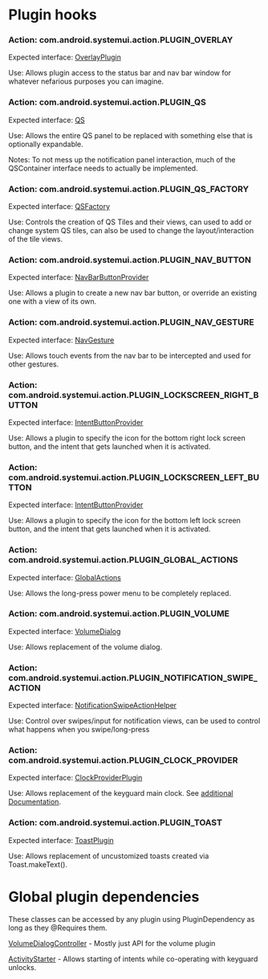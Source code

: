 # Plugin hooks
### Action: com.android.systemui.action.PLUGIN_OVERLAY
Expected interface: [OverlayPlugin](/frameworks/base/packages/SystemUI/plugin/src/com/android/systemui/plugins/OverlayPlugin.java)

Use: Allows plugin access to the status bar and nav bar window for whatever nefarious purposes you can imagine.

### Action: com.android.systemui.action.PLUGIN_QS
Expected interface: [QS](/frameworks/base/packages/SystemUI/plugin/src/com/android/systemui/plugins/qs/QS.java)

Use: Allows the entire QS panel to be replaced with something else that is optionally expandable.

Notes: To not mess up the notification panel interaction, much of the QSContainer interface needs to actually be implemented.

### Action: com.android.systemui.action.PLUGIN_QS_FACTORY
Expected interface: [QSFactory](/frameworks/base/packages/SystemUI/plugin/src/com/android/systemui/plugins/qs/QSFactory.java)

Use: Controls the creation of QS Tiles and their views, can used to add or change system QS tiles, can also be used to change the layout/interaction of the tile views.

### Action: com.android.systemui.action.PLUGIN_NAV_BUTTON
Expected interface: [NavBarButtonProvider](/frameworks/base/packages/SystemUI/plugin/src/com/android/systemui/plugins/statusbar/phone/NavBarButtonProvider.java)

Use: Allows a plugin to create a new nav bar button, or override an existing one with a view of its own.

### Action: com.android.systemui.action.PLUGIN_NAV_GESTURE
Expected interface: [NavGesture](/frameworks/base/packages/SystemUI/plugin/src/com/android/systemui/plugins/statusbar/phone/NavGesture.java)

Use: Allows touch events from the nav bar to be intercepted and used for other gestures.

### Action: com.android.systemui.action.PLUGIN_LOCKSCREEN_RIGHT_BUTTON
Expected interface: [IntentButtonProvider](/frameworks/base/packages/SystemUI/plugin/src/com/android/systemui/plugins/IntentButtonProvider.java)

Use: Allows a plugin to specify the icon for the bottom right lock screen button, and the intent that gets launched when it is activated.

### Action: com.android.systemui.action.PLUGIN_LOCKSCREEN_LEFT_BUTTON
Expected interface: [IntentButtonProvider](/packages/SystemUI/plugin/src/com/android/systemui/plugins/IntentButtonProvider.java)

Use: Allows a plugin to specify the icon for the bottom left lock screen button, and the intent that gets launched when it is activated.

### Action: com.android.systemui.action.PLUGIN_GLOBAL_ACTIONS
Expected interface: [GlobalActions](/frameworks/base/packages/SystemUI/plugin/src/com/android/systemui/plugins/GlobalActions.java)

Use: Allows the long-press power menu to be completely replaced.

### Action: com.android.systemui.action.PLUGIN_VOLUME
Expected interface: [VolumeDialog](/frameworks/base/packages/SystemUI/plugin/src/com/android/systemui/plugins/VolumeDialog.java)

Use: Allows replacement of the volume dialog.

### Action: com.android.systemui.action.PLUGIN_NOTIFICATION_SWIPE_ACTION
Expected interface: [NotificationSwipeActionHelper](/frameworks/base/packages/SystemUI/plugin/src/com/android/systemui/plugins/statusbar/NotificationSwipeActionHelper.java)

Use: Control over swipes/input for notification views, can be used to control what happens when you swipe/long-press

### Action: com.android.systemui.action.PLUGIN_CLOCK_PROVIDER
Expected interface: [ClockProviderPlugin](/frameworks/base/packages/SystemUI/plugin/src/com/android/systemui/plugins/ClockProviderPlugin.kt)

Use: Allows replacement of the keyguard main clock. See [additional Documentation](./clock-plugins.md).

### Action: com.android.systemui.action.PLUGIN_TOAST
Expected interface: [ToastPlugin](/frameworks/base/packages/SystemUI/plugin/src/com/android/systemui/plugins/ToastPlugin.java)

Use: Allows replacement of uncustomized toasts created via Toast.makeText().

# Global plugin dependencies
These classes can be accessed by any plugin using PluginDependency as long as they @Requires them.

[VolumeDialogController](/frameworks/base/packages/SystemUI/plugin/src/com/android/systemui/plugins/VolumeDialogController.java) - Mostly just API for the volume plugin

[ActivityStarter](/frameworks/base/packages/SystemUI/plugin/src/com/android/systemui/plugins/ActivityStarter.java) - Allows starting of intents while co-operating with keyguard unlocks.
